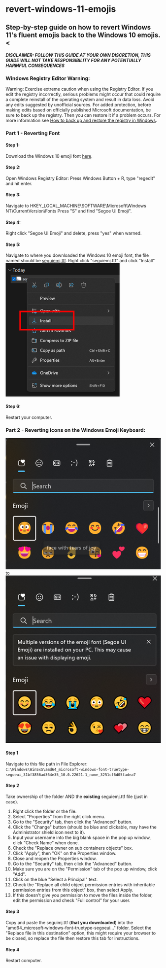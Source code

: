# revert-windows-11-emojis
## Step-by-step guide on how to revert Windows 11's fluent emojis back to the Windows 10 emojis.<

#### *DISCLAIMER: FOLLOW THIS GUIDE AT YOUR OWN DISCRETION, THIS GUIDE WILL NOT TAKE RESPONSIBILITY FOR ANY POTENTIALLY HARMFUL CONSEQUENCES*

### Windows Registry Editor Warning:
Warning: Exercise extreme caution when using the Registry Editor. If you edit the registry incorrectly, serious problems might occur that could require a complete reinstall of the operating system and result in data loss. Avoid any edits suggested by unofficial sources.  For added protection, before making edits based on officially published Microsoft documentation, be sure to back up the registry. Then you can restore it if a problem occurs. For more information see [How to back up and restore the registry in Windows](https://support.microsoft.com/en-us/topic/how-to-back-up-and-restore-the-registry-in-windows-855140ad-e318-2a13-2829-d428a2ab0692).

### Part 1 - Reverting Font

#### Step 1:
Download the Windows 10 emoji font [here](/content/seguiemj.ttf).

#### Step 2:
Open Windows Registry Editor: Press Windows Button + R, type "regedit" and hit enter.

#### Step 3:
Navigate to HKEY_LOCAL_MACHINE\SOFTWARE\Microsoft\Windows NT\CurrentVersion\Fonts
Press "S" and find "Segoe UI Emoji".

#### Step 4:
Right click "Segoe UI Emoji" and delete, press "yes" when warned.

#### Step 5:
Navigate to where you downloaded the Windows 10 emoji font, the file named should be [seguiemj.ttf](/content/seguiemj.ttf).
Right click "seguiemj.ttf" and click "Install"
![Install option from right click menu](/markdown-files/Right%20click%20menu%20install.png)

#### Step 6:
Restart your computer.

### Part 2 - Reverting icons on the Windows Emoji Keyboard:
![Windows 11 Fluent Emojis on emoji keyboard](/markdown-files/Windows%2011%20fluent%20emojis%20on%20emoji%20keyboard.png) to ![Windows 10 Emojis on emoji keyboard](/markdown-files/Windows%2010%20emojis%20on%20emoji%20keyboard.png)

#### Step 1
Navigate to this file path in File Explorer:
```C:\Windows\WinSxS\amd64_microsoft-windows-font-truetype-segoeui_31bf3856ad364e35_10.0.22621.1_none_3251cf6d05fadea7```

#### Step 2
Take ownership of the folder AND the **existing** seguiemj.ttf file (just in case).
1. Right click the folder or the file.
2. Select "Properties" from the right click menu.
3. Go to the "Security" tab, then click the "Advanced" button.
4. Click the "Change" button (should be blue and clickable, may have the Administrator shield icon next to it).
5. Input your username into the big blank space in the pop up window, click "Check Name" when done.
6. Check the "Replace owner on sub containers objects" box.
7. Click "Apply", then "OK" on the Properties window.
8. Close and reopen the Properties window.
9. Go to the "Security" tab, then click the "Advanced" button.
10. Make sure you are on the "Permission" tab of the pop up window, click "Add".
11. Click on the blue "Select a Principal" text.
12. Check the "Replace all child object permission entries with inheritable permission entries from this object" box, then select Apply.
13. If this doesn't give you permission to move the files inside the folder, edit the permission and check "Full control" for your user.

#### Step 3
Copy and paste the seguimj.ttf (**that you downloaded**) into the "amd64_microsoft-windows-font-truetype-segoeui..." folder. Select the "Replace file in this destination" option, this might require your browser to be closed, so replace the file then restore this tab for instructions.

#### Step 4
Restart computer.
